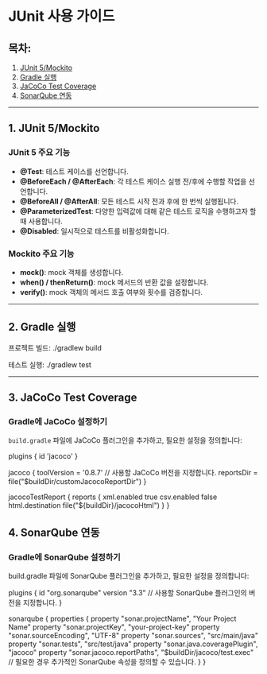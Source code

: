 # JUnit 사용 가이드

## 목차:
1. [JUnit 5/Mockito](#junit-5mockito)
2. [Gradle 실행](#gradle-실행)
3. [JaCoCo Test Coverage](#jacoco-test-coverage)
4. [SonarQube 연동](#sonarqube-연동)

---

## 1. JUnit 5/Mockito

### JUnit 5 주요 기능

- **@Test**: 테스트 케이스를 선언합니다.
- **@BeforeEach / @AfterEach**: 각 테스트 케이스 실행 전/후에 수행할 작업을 선언합니다.
- **@BeforeAll / @AfterAll**: 모든 테스트 시작 전과 후에 한 번씩 실행됩니다.
- **@ParameterizedTest**: 다양한 입력값에 대해 같은 테스트 로직을 수행하고자 할 때 사용합니다.
- **@Disabled**: 일시적으로 테스트를 비활성화합니다.

### Mockito 주요 기능

- **mock()**: mock 객체를 생성합니다.
- **when() / thenReturn()**: mock 메서드의 반환 값을 설정합니다.
- **verify()**: mock 객체의 메서드 호출 여부와 횟수를 검증합니다.

---

## 2. Gradle 실행

프로젝트 빌드:
./gradlew build

테스트 실행:
./gradlew test

---

## 3. JaCoCo Test Coverage

### Gradle에 JaCoCo 설정하기

`build.gradle` 파일에 JaCoCo 플러그인을 추가하고, 필요한 설정을 정의합니다:

plugins {
    id 'jacoco'
}

jacoco {
    toolVersion = '0.8.7'  // 사용할 JaCoCo 버전을 지정합니다.
    reportsDir = file("$buildDir/customJacocoReportDir")
}

jacocoTestReport {
    reports {
        xml.enabled true
        csv.enabled false
        html.destination file("${buildDir}/jacocoHtml")
    }
}

## 4. SonarQube 연동

### Gradle에 SonarQube 설정하기

build.gradle 파일에 SonarQube 플러그인을 추가하고, 필요한 설정을 정의합니다:

plugins {
    id "org.sonarqube" version "3.3"  // 사용할 SonarQube 플러그인의 버전을 지정합니다.
}

sonarqube {
    properties {
        property "sonar.projectName", "Your Project Name"
        property "sonar.projectKey", "your-project-key"
        property "sonar.sourceEncoding", "UTF-8"
        property "sonar.sources", "src/main/java"
        property "sonar.tests", "src/test/java"
        property "sonar.java.coveragePlugin", "jacoco"
        property "sonar.jacoco.reportPaths", "$buildDir/jacoco/test.exec"
        // 필요한 경우 추가적인 SonarQube 속성을 정의할 수 있습니다.
    }
}
